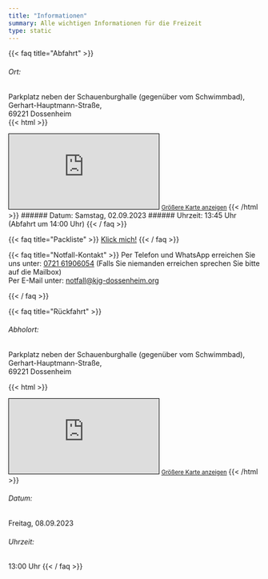 ```yaml
---
title: "Informationen"
summary: Alle wichtigen Informationen für die Freizeit
type: static
---
```


{{< faq title="Abfahrt" >}}
###### Ort:
Parkplatz neben der Schauenburghalle (gegenüber vom Schwimmbad),  
Gerhart-Hauptmann-Straße,  
69221 Dossenheim  
{{< html >}}
<iframe class="max-w-full" src="https://www.openstreetmap.org/export/embed.html?bbox=8.670310378074648%2C49.44275554510227%2C8.673695325851442%2C49.44416815850151&amp;layer=mapnik&amp;marker=49.44346185688896%2C8.672002851963043" style="border: 1px solid black">
</iframe>
<small>
<a href="https://www.openstreetmap.org/?mlat=49.44346&amp;mlon=8.67200#map=19/49.44346/8.67200&amp;layers=N" target="blank">Größere Karte anzeigen</a>
</small>
{{< /html >}}
###### Datum:
Samstag, 02.09.2023
###### Uhrzeit:
13:45 Uhr (Abfahrt um 14:00 Uhr)
{{< / faq >}}

{{< faq title="Packliste" >}}
[Klick mich!](https://kjg-dossenheim.org/sommerfreizeit/packliste/)
{{< / faq >}}

{{< faq title="Notfall-Kontakt" >}}
Per Telefon und WhatsApp erreichen Sie uns unter:
[0721 61906054](tel:072161906054)
(Falls Sie niemanden erreichen sprechen Sie bitte auf die Mailbox)
   
Per E-Mail unter:
[notfall@kjg-dossenheim.org](mailto:notfall@kjg-dossenheim.org)

{{< / faq >}}

{{< faq title="Rückfahrt" >}}
###### Abholort:
Parkplatz neben der Schauenburghalle (gegenüber vom Schwimmbad),  
Gerhart-Hauptmann-Straße,  
69221 Dossenheim

{{< html >}}
<iframe class="max-w-full " src="https://www.openstreetmap.org/export/embed.html?bbox=8.670310378074648%2C49.44275554510227%2C8.673695325851442%2C49.44416815850151&amp;layer=mapnik&amp;marker=49.44346185688896%2C8.672002851963043" style="border: 1px solid black">
</iframe>
<small>
<a href="https://www.openstreetmap.org/?mlat=49.44346&amp;mlon=8.67200#map=19/49.44346/8.67200&amp;layers=N" target="blank">Größere Karte anzeigen</a>
</small>
{{< /html >}}

###### Datum:
Freitag, 08.09.2023
###### Uhrzeit:
13:00 Uhr
{{< / faq >}}